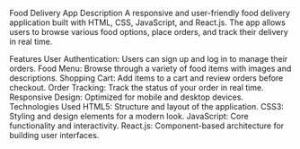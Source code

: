 Food Delivery App
Description
A responsive and user-friendly food delivery application built with HTML, CSS, JavaScript, and React.js. The app allows users to browse various food options, place orders, and track their delivery in real time.

Features
User Authentication: Users can sign up and log in to manage their orders.
Food Menu: Browse through a variety of food items with images and descriptions.
Shopping Cart: Add items to a cart and review orders before checkout.
Order Tracking: Track the status of your order in real time.
Responsive Design: Optimized for mobile and desktop devices.
Technologies Used
HTML5: Structure and layout of the application.
CSS3: Styling and design elements for a modern look.
JavaScript: Core functionality and interactivity.
React.js: Component-based architecture for building user interfaces.
